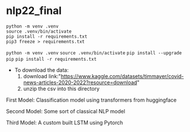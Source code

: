 # nlp22_final


```
python -m venv .venv
source .venv/bin/activate
pip install -r requirements.txt
pip3 freeze > requirements.txt
```

`python -m venv .venv`
`source .venv/bin/activate`
`pip install --upgrade pip`
`pip install -r requirements.txt`

* To download the data: 
    1. download link:"https://www.kaggle.com/datasets/timmayer/covid-news-articles-2020-2022?resource=download"
    2. unzip the csv into this directory

First Model: Classification model using transformers from huggingface

Second Model: Some sort of classical NLP model

Third Model: A custom built LSTM using Pytorch

